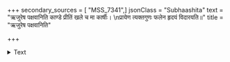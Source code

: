+++
secondary_sources = [ "MSS_7341",]
jsonClass = "Subhaashita"
text = "ऋजुरेष पक्षवानिति काण्डे प्रीतिं खले च मा कार्षीः।  \nप्रायेण त्यक्तगुणः फलेन हृदयं विदारयति॥"
title = "ऋजुरेष पक्षवानिति"

+++

<details><summary>Text</summary>

ऋजुरेष पक्षवानिति काण्डे प्रीतिं खले च मा कार्षीः।  
प्रायेण त्यक्तगुणः फलेन हृदयं विदारयति॥
</details>
